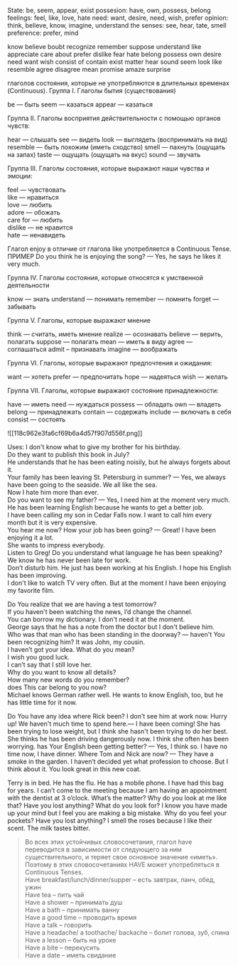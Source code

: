 
State: be, seem, appear, exist
possesion: have, own, possess, belong
feelings: feel, like, love, hate
need: want, desire, need, wish, prefer
opinion: think, believe, know, imagine, understand
the senses: see, hear, tate, smell
preference: prefer, mind

know
believe
boubt
recognize
remember
suppose
understand
like
appreciate
care about
prefer
dislike
fear
hate
belong
possess
own
desire
need
want
wish
consist of
contain
exist
matter
hear
sound
seem
look like
resemble
agree
disagree
mean
promise
amaze
surprise


глаголов состояния, которые не употребляются в длительных временах (Continuous).
Группа I. Глаголы бытия (существования)

be — быть
seem — казаться
appear — казаться


Группа II. Глаголы восприятия действительности с помощью органов чувств:

hear — слышать
see — видеть
look — выглядеть (воспринимать на вид)
resemble — быть похожим (иметь сходство)
smell — пахнуть (ощущать на запах)
taste — ощущать (ощущать на вкус)
sound — звучать


Группа III. Глаголы состояния, которые выражают наши чувства и эмоции:

feel — чувствовать  
like — нравиться  
love — любить  
adore — обожать  
care for — любить  
dislike — не нравится  
hate — ненавидеть  


Глагол enjoy в отличие от глагола like употребляется в Continuous Tense.
ПРИМЕР Do you think he is enjoying the song? — Yes, he says he likes it very much.


Группа IV. Глаголы состояния, которые относятся к умственной деятельности

know — знать
understand — понимать
remember — помнить
forget — забывать


Группа V. Глаголы, которые выражают мнение

think — считать, иметь мнение
realize — осознавать
believe — верить, полагать
suppose — полагать
mean — иметь в виду
agree — соглашаться
admit – признавать
imagine — воображать


Группа VI. Глаголы, которые выражают предпочтения и ожидания:

want — хотеть
prefer — предпочитать
hope — надеяться
wish — желать


Группа VII. Глаголы, которые выражают состояние принадлежности:
 
have — иметь
need — нуждаться
possess — обладать
own — владеть
belong — принадлежать
contain — содержать
include — включать в себя
consist — состоять




![[118c962e3fa6cf69b6a4d57f907d556f.png]]


Uses:
I don't know what to give my brother for his birthday.  
Do they want to publish this book in July?  
He understands that he has been eating noisily, but he always forgets about it.  
Your family has been leaving St. Petersburg in summer? — Yes, we always have been going to the seaside. We all like the sea.  
Now I hate him more than ever.  
Do you want to see my father? — Yes, I need him at the moment very much.  
He has been learning English because he wants to get a better job.  
I have been calling my son in Cedar Falls now. I want to call him every month but it is very expensive.  
You hear me now? How your job has been going? — Great! I have been enjoying it a lot.  
She wants to impress everybody.  
Listen to Greg! Do you understand what language he has been speaking?  
We know he has never been late for work.  
Don’t disturb him. He just has been working at his English. I hope his English has been improving.  
I don't like to watch TV very often. But at the moment I have been enjoying my favorite film.  


Do You realize that we are having a test tomorrow?  
If you haven't been watching the news, I’d change the channel.  
You can borrow my dictionary. I don't need it at the moment.  
George says that he has a note from the doctor but I don't believe him.  
Who was that man who has been standing in the doorway? — haven't You been recognizing him? It was John, my cousin.  
I haven’t got your idea. What do you mean?  
I wish you good luck.  
I can’t say that I still love her.  
Why do you want to know all details?  
How many new words do you remember?  
does This car belong to you now?  
Michael knows German rather well. He wants to know English, too, but he has little time for it now.  


Do You have any idea where Rick been? I don't see him at work now.
Hurry up! We haven't much time to spend here.— I have been coming!
She has been trying to lose weight, but I think she hasn't been trying to do her best.
She thinks he has been driving dangerously now.
I think she often has been worrying.
has Your English been getting better? — Yes, I think so.
I have no time now, I have dinner.
Where Tom and Nick are now? — They have a smoke in the garden.
I haven’t decided yet what profession to choose. But I think about it.
You look great in this new coat.


Terry is in bed. He has the flu.
He has a mobile phone.
I have had this bag for years.
I can’t come to the meeting because I am having an appointment with the dentist at 3 o’clock.
What’s the matter? Why do you look at me like that?
Have you lost anything? What do you look for?
I know you have made up your mind but I feel you are making a big mistake.
Why do you feel your pockets? Have you lost anything?
I smell the roses because I like their scent.
The milk tastes bitter.


> Во всех этих устойчивых словосочетания, глагол have переводится в зависимости от следующего за ним существительного, и теряет свое основное значение «иметь». Поэтому в этих словосочетаниях HAVE может употребляться в Continuous Tenses.  
Have breakfast/lunch/dinner/supper – есть завтрак, ланч, обед, ужин  
Have tea – пить чай  
Have a shower – принимать душ  
Have a bath – принимать ванну  
Have a good time – проводить время  
Have a talk – говорить  
Have a headache/ a toothache/ backache – болит голова, зуб, спина  
Have a lesson – быть на уроке  
Have a bite – перекусить  
Have a date – иметь свидание  